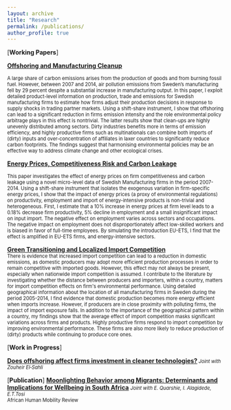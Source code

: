 ```yaml
---
layout: archive
title: "Research"
permalink: /publications/
author_profile: true
---
```

[**Working Papers**]

[**Offshoring and Manufacturing Cleanup**]() 

<sm style="font-size: 0.8em;">
A large share of carbon emissions arises from the production of goods and from burning fossil fuel. However, between 2007 and 2014, air pollution emissions from Sweden’s manufacturing fell by 29 percent despite a substantial increase in manufacturing output. In this paper, I exploit detailed product-level information on production, trade and emissions for Swedish manufacturing firms to estimate how firms adjust their production decisions in response to supply shocks in trading partner markets. Using a shift-share instrument, I show that offshoring can lead to a significant reduction in firms emission intensity and the role environmental policy arbitrage plays in this effect is nontrivial. The latter results show that clean-ups are highly unevenly distributed among sectors. Dirty industries benefits more in terms of emission efficiency, and highly productive firms such as multinationals can combine both imports of (dirty) inputs and over-concentration of affiliates in laxer countries to significantly reduce carbon footprints. The findings suggest that harmonising environmental policies may be an effective way to address climate change and other ecological crises.
</sm>

 [**Energy Prices, Competitiveness Risk and Carbon Leakage**]()   

<sm  style="font-size: 0.8em;">
This paper investigates the effect of energy prices on firm competitiveness and carbon leakage using a novel micro-level data of Swedish Manufacturing firms in the period 2007-2014. Using a shift-share instrument that isolates the exogenous variation in firm-specific energy prices, I show that the impact of energy prices (a proxy of environmental regulations) on productivity, employment and import of energy-intensive products is non-trivial and heterogeneous. First, I estimate that a 10% increase in energy prices at firm level leads to a 0.18% decrease firm productivity, 5% decline in employment and a small insignificant impact on input import. The negative effect on employment varies across sectors and occupations. The negative impact on employment does not disproportionately affect low-skilled workers and is biased in favor of full-time employees. By simulating the introduction EU-ETS, I find that the effect is amplified in EU-ETS firms, and energy-intensive sectors.

</sm>

[**Green Transitioning and Localized Import Competition**]()   
<sm  style="font-size: 0.8em;">
There is evidence that increased import competition can lead to a reduction in domestic emissions, as domestic producers may adopt more efficient production processes in order to remain competitive with imported goods. However, this effect may not always be present, especially when nationwide import competition is assumed. I contribute to the literature by investigating whether the distance between producers and importers, within a country, matters for import competition effects on firm's environmental performance. Using detailed geographical information about the location of all manufacturing firms in Sweden during the period 2005-2014, I find evidence that domestic production becomes more energy efficient when imports increase. However, if producers are in close proximity with polluting firms, the impact of import exposure falls. In addition to the importance of the geographical pattern within a country, my findings show that the average effect of import competition masks significant variations across firms and products. Highly productive firms respond to import competition by improving environmental performance. These firms are also more likely to reduce production of (dirty) products while continuing to produce core ones.

</sm>




[**Work in Progress**]

[**Does offshoring affect firms investment in cleaner technologies?**]()<sm  style="font-size: 0.8em;"><i> Joint with Zouheir El‑Sahli</i></sm>

[**Publication**]
[**Moonlighting Behavior among Migrants: Determinants and Implications for Wellbeing in South Africa**](https://sihma.org.za/journals/AHMR%208_2%202.%20Moonlighting%20Behaviour%20among%20Migrants%20and%20Wellbeing%20in%20South%20Africa.pdf)
<sm  style="font-size: 0.8em;"><i> Joint with E. Quarshie, I. Alagidede, E.T.Tosi</i></sm>  
<sm  style="font-size: 0.8em;">African Human Mobility Review </sm>  
